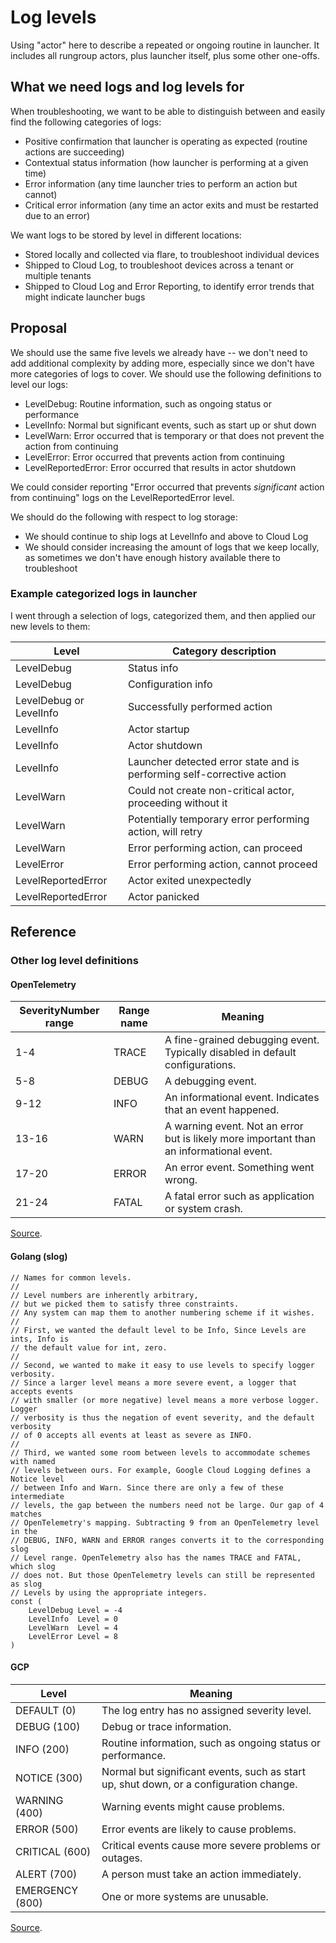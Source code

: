# Log levels

Using "actor" here to describe a repeated or ongoing routine in launcher. It includes all rungroup actors, plus launcher itself, plus some other one-offs.

## What we need logs and log levels for

When troubleshooting, we want to be able to distinguish between and easily find the following categories of logs:

* Positive confirmation that launcher is operating as expected (routine actions are succeeding)
* Contextual status information (how launcher is performing at a given time)
* Error information (any time launcher tries to perform an action but cannot)
* Critical error information (any time an actor exits and must be restarted due to an error)

We want logs to be stored by level in different locations:

* Stored locally and collected via flare, to troubleshoot individual devices
* Shipped to Cloud Log, to troubleshoot devices across a tenant or multiple tenants
* Shipped to Cloud Log and Error Reporting, to identify error trends that might indicate launcher bugs

## Proposal

We should use the same five levels we already have -- we don't need to add additional complexity by adding more, especially since we don't have more categories of logs to cover. We should use the following definitions to level our logs:

* LevelDebug: Routine information, such as ongoing status or performance
* LevelInfo: Normal but significant events, such as start up or shut down
* LevelWarn: Error occurred that is temporary or that does not prevent the action from continuing
* LevelError: Error occurred that prevents action from continuing
* LevelReportedError: Error occurred that results in actor shutdown

We could consider reporting "Error occurred that prevents _significant_ action from continuing" logs on the LevelReportedError level.

We should do the following with respect to log storage:

* We should continue to ship logs at LevelInfo and above to Cloud Log
* We should consider increasing the amount of logs that we keep locally, as sometimes we don't have enough history available there to troubleshoot

### Example categorized logs in launcher

I went through a selection of logs, categorized them, and then applied our new levels to them:

| Level | Category description |
|---|---|
| LevelDebug | Status info |
| LevelDebug | Configuration info |
| LevelDebug or LevelInfo | Successfully performed action |
| LevelInfo | Actor startup |
| LevelInfo | Actor shutdown |
| LevelInfo | Launcher detected error state and is performing self-corrective action |
| LevelWarn | Could not create non-critical actor, proceeding without it |
| LevelWarn | Potentially temporary error performing action, will retry |
| LevelWarn | Error performing action, can proceed |
| LevelError | Error performing action, cannot proceed |
| LevelReportedError | Actor exited unexpectedly |
| LevelReportedError | Actor panicked |

## Reference

### Other log level definitions

#### OpenTelemetry

| SeverityNumber range | Range name | Meaning |
|---|---|---|
| 1-4   | TRACE | A fine-grained debugging event. Typically disabled in default configurations. |
| 5-8   | DEBUG | A debugging event. |
| 9-12  | INFO  | An informational event. Indicates that an event happened. |
| 13-16 | WARN  | A warning event. Not an error but is likely more important than an informational event. |
| 17-20 | ERROR | An error event. Something went wrong. |
| 21-24 | FATAL | A fatal error such as application or system crash. |

[Source](https://opentelemetry.io/docs/specs/otel/logs/data-model/#field-severitynumber).

#### Golang (slog)

```golang
// Names for common levels.
//
// Level numbers are inherently arbitrary,
// but we picked them to satisfy three constraints.
// Any system can map them to another numbering scheme if it wishes.
//
// First, we wanted the default level to be Info, Since Levels are ints, Info is
// the default value for int, zero.
//
// Second, we wanted to make it easy to use levels to specify logger verbosity.
// Since a larger level means a more severe event, a logger that accepts events
// with smaller (or more negative) level means a more verbose logger. Logger
// verbosity is thus the negation of event severity, and the default verbosity
// of 0 accepts all events at least as severe as INFO.
//
// Third, we wanted some room between levels to accommodate schemes with named
// levels between ours. For example, Google Cloud Logging defines a Notice level
// between Info and Warn. Since there are only a few of these intermediate
// levels, the gap between the numbers need not be large. Our gap of 4 matches
// OpenTelemetry's mapping. Subtracting 9 from an OpenTelemetry level in the
// DEBUG, INFO, WARN and ERROR ranges converts it to the corresponding slog
// Level range. OpenTelemetry also has the names TRACE and FATAL, which slog
// does not. But those OpenTelemetry levels can still be represented as slog
// Levels by using the appropriate integers.
const (
	LevelDebug Level = -4
	LevelInfo  Level = 0
	LevelWarn  Level = 4
	LevelError Level = 8
)
```

#### GCP

| Level | Meaning |
|---|---|
| DEFAULT 	(0) 	| The log entry has no assigned severity level. |
| DEBUG 	(100)	| Debug or trace information. |
| INFO 		(200)	| Routine information, such as ongoing status or performance. |
| NOTICE 	(300)	| Normal but significant events, such as start up, shut down, or a configuration change. |
| WARNING 	(400)	| Warning events might cause problems. |
| ERROR 	(500)	| Error events are likely to cause problems. |
| CRITICAL 	(600)	| Critical events cause more severe problems or outages. |
| ALERT 	(700)	| A person must take an action immediately. |
| EMERGENCY (800)	| One or more systems are unusable. |

[Source](https://cloud.google.com/logging/docs/reference/v2/rest/v2/LogEntry#logseverity).
